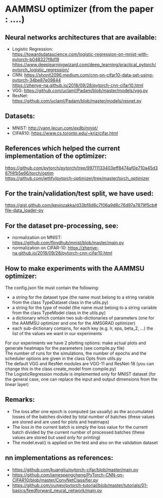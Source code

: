 # AAMMSU optimizer (from the paper : ....)

## Neural networks architectures that are available:
- Logistic Regression: <br />
https://towardsdatascience.com/logistic-regression-on-mnist-with-pytorch-b048327f8d19 <br /> https://www.deeplearningwizard.com/deep_learning/practical_pytorch/pytorch_logistic_regression/ <br />
- CNN:
https://shonit2096.medium.com/cnn-on-cifar10-data-set-using-pytorch-34be87e09844 <br /> 
https://zhenye-na.github.io/2018/09/28/pytorch-cnn-cifar10.html
- VGG: https://github.com/uclaml/Padam/blob/master/models/vgg.py
- ResNet: https://github.com/uclaml/Padam/blob/master/models/resnet.py

## Datasets:
- MNIST: http://yann.lecun.com/exdb/mnist/
- CIFAR10: https://www.cs.toronto.edu/~kriz/cifar.html

## References which helped the current implementation of the optimizer:
https://github.com/pytorch/pytorch/tree/99711133403eff8474af0e710a45d367f4fb5e66/torch/optim <br />
https://github.com/jettify/pytorch-optimizer/tree/master/torch_optimizer

## For the train/validation/test split, we have used:
https://gist.github.com/kevinzakka/d33bf8d6c7f06a9d8c76d97a7879f5cb#file-data_loader-py

## For the dataset pre-processing, see:
- normalization on MNIST: https://github.com/floydhub/mnist/blob/master/main.py
- normalization on CIFAR-10: https://zhenye-na.github.io/2018/09/28/pytorch-cnn-cifar10.html

## How to make experiments with the AAMMSU optimizer:
The config.json file must contain the following: 
- a string for the dataset type (the name must belong to a string variable from the class TypeDataset class in the utils.py)
- a string for the type of model (the name must belong to a string variable from the class TypeModel class in the utils.py)
- a dictionary which contain two sub-dictionaries of parameters (one for the AAMMSU optimizer and one for the AMSGRAD optimizer)
- each sub-dictionary contains, for each key (e.g. lr, eps, beta_2, ...) the list of the values we want in our experiments

For our experiments we have 2 plotting options: make actual plots and generate heatmaps for the parameters (see compile.py file) <br />
The number of runs for the simulations, the number of epochs and the scheduler options are given in the class Opts from utils.py <br />
The default VGG and ResNet modules are VGG-11 and ResNet-18 (you can change this in the class create_model from compile.py) <br />
The LogisticRegression module is implemented only for MNIST dataset (for the general case, one can replace the input and output dimensions from the linear layer)

## Remarks:
- The loss after one epoch is computed (as usually) as the accumulated losses of the batches divided by total number of batches (these values are stored and are used for plots and heatmaps) <br />
- The loss in the current batch is simply the loss value for the current batch divided by the current number of processed batches (these values are stored but used only for printing) <br />
- The model.eval() is applied on the test and also on the validation dataset

## nn implementations as references:
- https://github.com/kuangliu/pytorch-cifar/blob/master/main.py
- https://github.com/jamespengcheng/PyTorch-CNN-on-CIFAR10/blob/master/ConvNetClassifier.py
- https://github.com/yunjey/pytorch-tutorial/blob/master/tutorials/01-basics/feedforward_neural_network/main.py
